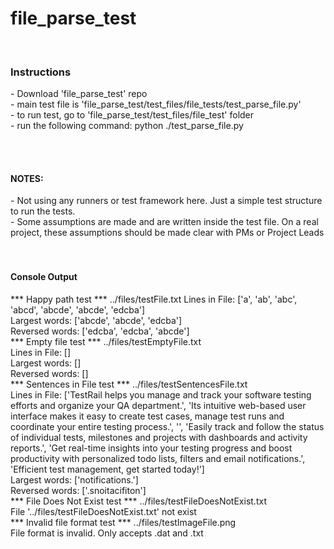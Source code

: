 # file_parse_test
<br>
<h3>Instructions</h3>
- Download 'file_parse_test' repo<br>
- main test file is 'file_parse_test/test_files/file_tests/test_parse_file.py'<br>
- to run test, go to 'file_parse_test/test_files/file_test' folder<br>
- run the following command: python ./test_parse_file.py

<br><br>
<h4>NOTES:</h4>
- Not using any runners or test framework here. Just a simple test structure to run the tests.<br>
- Some assumptions are made and are written inside the test file. On a real project, these assumptions should be made clear with PMs or Project Leads<br>
<br><br>

<h4>Console Output</h4>
*** Happy path test *** ../files/testFile.txt
Lines in File: ['a', 'ab', 'abc', 'abcd', 'abcde', 'abcde', 'edcba']
<br>Largest words: ['abcde', 'abcde', 'edcba']
<br>Reversed words: ['edcba', 'edcba', 'abcde']
<br>*** Empty file test *** ../files/testEmptyFile.txt
<br>Lines in File: []
<br>Largest words: []
<br>Reversed words: []
<br>*** Sentences in File test *** ../files/testSentencesFile.txt
<br>Lines in File: ['TestRail helps you manage and track your software testing efforts and organize your QA department.', 'Its intuitive web-based user interface makes it easy to create test cases, manage test runs and coordinate your entire testing process.', '', 'Easily track and follow the status of individual tests, milestones and projects with dashboards and activity reports.', 'Get real-time insights into your testing progress and boost productivity with personalized todo lists, filters and email notifications.', 'Efficient test management, get started today!']
<br>Largest words: ['notifications.']
<br>Reversed words: ['.snoitacifiton']
<br>*** File Does Not Exist test *** ../files/testFileDoesNotExist.txt
<br>File '../files/testFileDoesNotExist.txt' not exist
<br>*** Invalid file format test *** ../files/testImageFile.png
<br>File format is invalid. Only accepts .dat and .txt<br>
